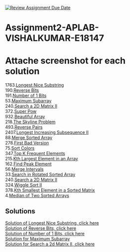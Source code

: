 [![Review Assignment Due Date](https://classroom.github.com/assets/deadline-readme-button-22041afd0340ce965d47ae6ef1cefeee28c7c493a6346c4f15d667ab976d596c.svg)](https://classroom.github.com/a/0SBMxFrj)
# Assignment2-APLAB-VISHALKUMAR-E18147 
# Attache screenshot for each solution
1763.[Longest Nice Substring](https://leetcode.com/problems/longest-nice-substring/description/)<br>
190.[Reverse Bits](https://leetcode.com/problems/reverse-bits/description/)<br>
191.[Number of 1 Bits](https://leetcode.com/problems/number-of-1-bits/description/)<br>
53.[Maximum Subarray](https://leetcode.com/problems/maximum-subarray/description/)<br>
240.[Search a 2D Matrix II](https://leetcode.com/problems/search-a-2d-matrix-ii/description/)<br>
372.[Super Pow](https://leetcode.com/problems/super-pow/description/)<br>
932.[Beautiful Array](https://leetcode.com/problems/beautiful-array/description/)<br>
218.[The Skyline Problem](https://leetcode.com/problems/the-skyline-problem/description/)<br>
493.[Reverse Pairs](https://leetcode.com/problems/reverse-pairs/description/)<br>
2407.[Longest Increasing Subsequence II](https://leetcode.com/problems/longest-increasing-subsequence-ii/description/)<br>
88.[Merge Sorted Array](https://leetcode.com/problems/merge-sorted-array/description/)<br>
278.[First Bad Version](https://leetcode.com/problems/first-bad-version/description/)<br>
75.[Sort Colors](https://leetcode.com/problems/sort-colors/description/)<br>
347.[Top K Frequent Elements](https://leetcode.com/problems/top-k-frequent-elements/description/)<br>
215.[Kth Largest Element in an Array](https://leetcode.com/problems/kth-largest-element-in-an-array/description/)<br>
162.[Find Peak Element](https://leetcode.com/problems/find-peak-element/description/)<br>
56.[Merge Intervals](https://leetcode.com/problems/merge-intervals/description/)<br>
33.[Search in Rotated Sorted Array](https://leetcode.com/problems/search-in-rotated-sorted-array/description/)<br>
240.[Search a 2D Matrix II](https://leetcode.com/problems/search-a-2d-matrix-ii/description/)<br>
324.[Wiggle Sort II](https://leetcode.com/problems/wiggle-sort-ii/description/)<br>
378.[Kth Smallest Element in a Sorted Matrix](https://leetcode.com/problems/kth-smallest-element-in-a-sorted-matrix/description/)<br>
4.[Median of Two Sorted Arrays](https://leetcode.com/problems/median-of-two-sorted-arrays/description/)<br>


## Solutions

[Solution of Longest Nice Substring, click here](https://github.com/user-attachments/assets/ed1a9897-8d7f-4ded-a06b-cc94cf1649d7)<br>
[Solution of Reverse Bits, click here](https://github.com/user-attachments/assets/b5ed4c0b-1afd-4a19-9d52-5238c81473c5)<br>
[Solution of Number of 1 Bits, click here](https://github.com/user-attachments/assets/60f04e4f-a30c-490e-b96f-2711b52ec3af)<br>
[Solution for Maximum Subarray](https://github.com/user-attachments/assets/28b54281-b9ad-4467-911a-355734ea06a8)<br>
[Solution for Search a 2d Matrix II, click here](https://github.com/user-attachments/assets/e42002dd-39d5-4641-879a-26df1cd99ade)<br>


